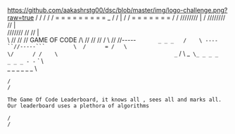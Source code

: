    <img>https://github.com/aakashrstg00/dsc/blob/master/img/logo-challenge.png?raw=true<img>
    /
    /
    /
    /
    /                             = = = = = = = = = _
    /                           /                    | 
    /                          /       = = = = = = = /
    /                   ////////      |
    /           ////////        //    |        
          ///////        //        // |       
          \      //       //        //           GAME OF CODE
          /\       //        //       //
         / \       //        //-----`       _ _ _  
        /    \ ----``//-----```         \  /      =
    /   \                                \/      /
    /    \                                     _`
    /     \                                  _`
           \_ _ _ _              _ _ _ - -` `
                    \            \
                     \_ _ _ _ _ _ \ 
                      
    /
    /
    
    The Game Of Code Leaderboard, it knows all , sees all and marks all.
    Our leaderboard uses a plethora of algorithms
    
    /
    /
